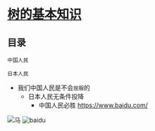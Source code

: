 [树的基本知识](https://www.cnblogs.com/huchong/p/8522425.html)
===

目录
---

    中国人民
    
    日本人民
* 我们中国人民是不会`屈服`的
    * 日本人民无条件投降
        * 中国人民必胜
https://www.baidu.com/

![马](https://github.com/zhaofenglong/Algorithm/blob/master/%E6%A0%91/images/8800276_184927469000_2.png)
![baidu](https://image.baidu.com/search/detail?ct=503316480&z=0&ipn=d&word=%E5%9B%BE%E7%89%87&step_word=&hs=0&pn=4&spn=0&di=137060&pi=0&rn=1&tn=baiduimagedetail&is=0%2C0&istype=0&ie=utf-8&oe=utf-8&in=&cl=2&lm=-1&st=undefined&cs=1457704519%2C3529830056&os=4250214006%2C295158448&simid=4157888761%2C516012526&adpicid=0&lpn=0&ln=1632&fr=&fmq=1562505568055_R&fm=&ic=undefined&s=undefined&hd=undefined&latest=undefined&copyright=undefined&se=&sme=&tab=0&width=undefined&height=undefined&face=undefined&ist=&jit=&cg=&bdtype=0&oriquery=&objurl=http%3A%2F%2Fpic40.nipic.com%2F20140331%2F9469669_142840860000_2.jpg&fromurl=ippr_z2C%24qAzdH3FAzdH3Fooo_z%26e3Bgtrtv_z%26e3Bv54AzdH3Ffi5oAzdH3F8aa8a0lm_z%26e3Bip4s&gsm=0&rpstart=0&rpnum=0&islist=&querylist=&force=undefined)




